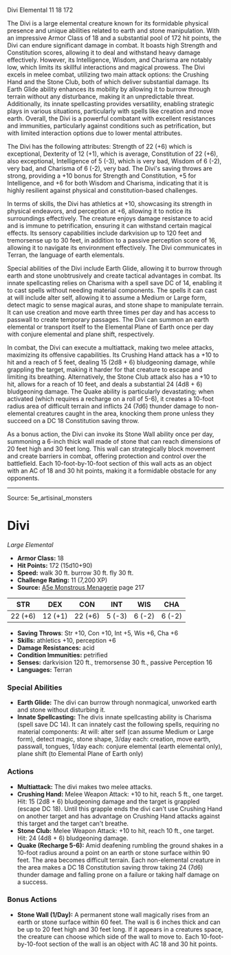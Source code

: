 <MonsterName/>Divi</MonsterName>
<CreatureType/>Elemental</CreatureType>
<CR/>11</CR>
<AC/>18</AC>
<HP/>172</HP>
<summary>The Divi is a large elemental creature known for its formidable physical presence and unique abilities related to earth and stone manipulation. With an impressive Armor Class of 18 and a substantial pool of 172 hit points, the Divi can endure significant damage in combat. It boasts high Strength and Constitution scores, allowing it to deal and withstand heavy damage effectively. However, its Intelligence, Wisdom, and Charisma are notably low, which limits its skillful interactions and magical prowess. The Divi excels in melee combat, utilizing two main attack options: the Crushing Hand and the Stone Club, both of which deliver substantial damage. Its Earth Glide ability enhances its mobility by allowing it to burrow through terrain without any disturbance, making it an unpredictable threat. Additionally, its innate spellcasting provides versatility, enabling strategic plays in various situations, particularly with spells like creation and move earth. Overall, the Divi is a powerful combatant with excellent resistances and immunities, particularly against conditions such as petrification, but with limited interaction options due to lower mental attributes.</summary>

<detail>

The Divi has the following attributes: Strength of 22 (+6) which is exceptional, Dexterity of 12 (+1), which is average, Constitution of 22 (+6), also exceptional, Intelligence of 5 (-3), which is very bad, Wisdom of 6 (-2), very bad, and Charisma of 6 (-2), very bad. The Divi's saving throws are strong, providing a +10 bonus for Strength and Constitution, +5 for Intelligence, and +6 for both Wisdom and Charisma, indicating that it is highly resilient against physical and constitution-based challenges.

In terms of skills, the Divi has athletics at +10, showcasing its strength in physical endeavors, and perception at +6, allowing it to notice its surroundings effectively. The creature enjoys damage resistance to acid and is immune to petrification, ensuring it can withstand certain magical effects. Its sensory capabilities include darkvision up to 120 feet and tremorsense up to 30 feet, in addition to a passive perception score of 16, allowing it to navigate its environment effectively. The Divi communicates in Terran, the language of earth elementals.

Special abilities of the Divi include Earth Glide, allowing it to burrow through earth and stone unobtrusively and create tactical advantages in combat. Its innate spellcasting relies on Charisma with a spell save DC of 14, enabling it to cast spells without needing material components. The spells it can cast at will include alter self, allowing it to assume a Medium or Large form, detect magic to sense magical auras, and stone shape to manipulate terrain. It can use creation and move earth three times per day and has access to passwall to create temporary passages. The Divi can summon an earth elemental or transport itself to the Elemental Plane of Earth once per day with conjure elemental and plane shift, respectively.

In combat, the Divi can execute a multiattack, making two melee attacks, maximizing its offensive capabilities. Its Crushing Hand attack has a +10 to hit and a reach of 5 feet, dealing 15 (2d8 + 6) bludgeoning damage, while grappling the target, making it harder for that creature to escape and limiting its breathing. Alternatively, the Stone Club attack also has a +10 to hit, allows for a reach of 10 feet, and deals a substantial 24 (4d8 + 6) bludgeoning damage. The Quake ability is particularly devastating; when activated (which requires a recharge on a roll of 5-6), it creates a 10-foot radius area of difficult terrain and inflicts 24 (7d6) thunder damage to non-elemental creatures caught in the area, knocking them prone unless they succeed on a DC 18 Constitution saving throw.

As a bonus action, the Divi can invoke its Stone Wall ability once per day, summoning a 6-inch thick wall made of stone that can reach dimensions of 20 feet high and 30 feet long. This wall can strategically block movement and create barriers in combat, offering protection and control over the battlefield. Each 10-foot-by-10-foot section of this wall acts as an object with an AC of 18 and 30 hit points, making it a formidable obstacle for any opponents.</detail>



---

Source: 5e_artisinal_monsters

# Divi

*Large* *Elemental*

- **Armor Class:** 18
- **Hit Points:** 172 (15d10+90)
- **Speed:** walk 30 ft. burrow 30 ft. fly 30 ft.
- **Challenge Rating:** 11 (7,200 XP)
- **Source:** [A5e Monstrous Menagerie](https://enpublishingrpg.com/products/level-up-monstrous-menagerie-a5e) page 217

| STR | DEX | CON | INT | WIS | CHA |
| --- | --- | --- | --- | --- | --- |
| 22 (+6) | 12 (+1) | 22 (+6) | 5 (-3) | 6 (-2) | 6 (-2) |

- **Saving Throws**: Str +10, Con +10, Int +5, Wis +6, Cha +6
- **Skills:** athletics +10, perception +6
- **Damage Resistances:** acid
- **Condition Immunities:** petrified
- **Senses:** darkvision 120 ft., tremorsense 30 ft., passive Perception 16
- **Languages:** Terran

### Special Abilities

- **Earth Glide:** The divi can burrow through nonmagical, unworked earth and stone without disturbing it.
- **Innate Spellcasting:** The divis innate spellcasting ability is Charisma (spell save DC 14). It can innately cast the following spells, requiring no material components: At will: alter self (can assume Medium or Large form), detect magic, stone shape, 3/day each: creation, move earth, passwall, tongues, 1/day each: conjure elemental (earth elemental only), plane shift (to Elemental Plane of Earth only)

### Actions

- **Multiattack:** The divi makes two melee attacks.
- **Crushing Hand:** Melee Weapon Attack: +10 to hit, reach 5 ft., one target. Hit: 15 (2d8 + 6) bludgeoning damage  and the target is grappled (escape DC 18). Until this grapple ends  the divi can't use Crushing Hand on another target and has advantage on Crushing Hand attacks against this target  and the target can't breathe.
- **Stone Club:** Melee Weapon Attack: +10 to hit, reach 10 ft., one target. Hit: 24 (4d8 + 6) bludgeoning damage.
- **Quake (Recharge 5-6):** Amid deafening rumbling  the ground shakes in a 10-foot radius around a point on an earth or stone surface within 90 feet. The area becomes difficult terrain. Each non-elemental creature in the area makes a DC 18 Constitution saving throw  taking 24 (7d6) thunder damage and falling prone on a failure or taking half damage on a success.

### Bonus Actions

- **Stone Wall (1/Day):** A permanent stone wall magically rises from an earth or stone surface within 60 feet. The wall is 6 inches thick and can be up to 20 feet high and 30 feet long. If it appears in a creatures space, the creature can choose which side of the wall to move to. Each 10-foot-by-10-foot section of the wall is an object with AC 18 and 30 hit points.




